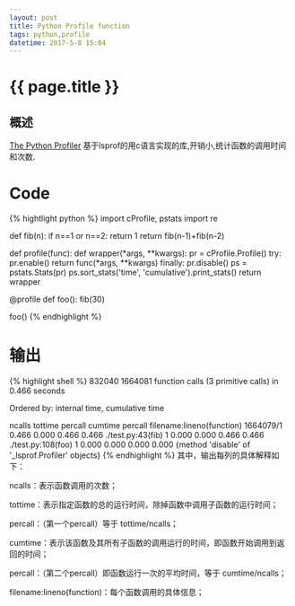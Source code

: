 ```yaml
---
layout: post
title: Python Profile function
tags: python,profile
datetime: 2017-5-8 15:04
---
```


{{ page.title }}
================

## 概述
<a href="https://docs.python.org/3/library/profile.html">The Python Profiler</a>
基于lsprof的用c语言实现的库,开销小,统计函数的调用时间和次数.

# Code
{% hightlight python %}
import cProfile, pstats
import re

def fib(n):
    if n==1 or n==2:
        return 1
    return fib(n-1)+fib(n-2)
   
def profile(func):
    def wrapper(*args, **kwargs):
        pr = cProfile.Profile()
        try:
            pr.enable()
            return func(*args, **kwargs)
        finally:
            pr.disable()
            ps = pstats.Stats(pr)
            ps.sort_stats('time', 'cumulative').print_stats()
    return wrapper

@profile
def foo():
    fib(30)

foo()
{% endhighlight %}

# 输出
{% highlight shell %}
832040
         1664081 function calls (3 primitive calls) in 0.466 seconds

   Ordered by: internal time, cumulative time

   ncalls  tottime  percall  cumtime  percall filename:lineno(function)
1664079/1    0.466    0.000    0.466    0.466 ./test.py:43(fib)
        1    0.000    0.000    0.466    0.466 ./test.py:108(foo)
        1    0.000    0.000    0.000    0.000 {method 'disable' of '_lsprof.Profiler' objects}
{% endhighlight %}
其中，输出每列的具体解释如下：<br/>

ncalls：表示函数调用的次数；<br/>

tottime：表示指定函数的总的运行时间，除掉函数中调用子函数的运行时间；<br/>

percall：（第一个percall）等于 tottime/ncalls；<br/>

cumtime：表示该函数及其所有子函数的调用运行的时间，即函数开始调用到返回的时间；<br/>

percall：（第二个percall）即函数运行一次的平均时间，等于 cumtime/ncalls；<br/>

filename:lineno(function)：每个函数调用的具体信息；<br/>

